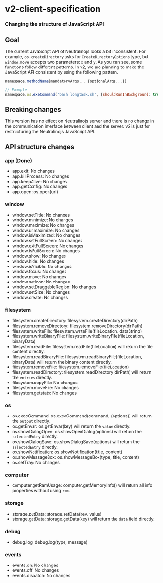 # v2-client-specification
### Changing the structure of JavaScript API

## Goal

The current JavaScript API of Neutralinojs looks a bit inconsistent. For example, `os.createDirectory` asks for `CreateDirectoryOptions` type, but `window.move` accepts two parameters: `x` and `y`. As you can see, some functions follow different patterns. In v2, we are planning to make the JavaScript API consistent by using the following pattern.

```js
namespace.methodName(mandatoryArgs.., {optionalArgs...})

// Example
namespace.os.exeCommand('bash longtask.sh', {shouldRunInBackground: true});

```

## Breaking changes

This version has no effect on Neutralinojs server and there is no change in the communication interface between client and the server. v2 is just for restructuring the Neutralinojs JavaScript API.

## API structure changes

### app (Done)

- app.exit: No changes
- app.killProcess: No changes
- app.keepAlive: No changes
- app.getConfig: No changes
- app.open: os.open(url)

### window

- window.setTitle: No changes
- window.minimize: No changes
- window.maximize: No changes
- window.unmaximize: No changes
- window.isMaximized: No changes
- window.setFullScreen: No changes
- window.exitFullScreen: No changes
- window.isFullScreen: No changes
- window.show: No changes
- window.hide: No changes
- window.isVisible: No changes
- window.focus: No changes
- window.move: No changes
- window.setIcon: No changes
- window.setDraggableRegion: No changes
- window.setSize: No changes
- window.create: No changes

### filesystem

- filesystem.createDirectory: filesystem.createDirectory(dirPath)
- filesystem.removeDirectory: filesystem.removeDirectory(dirPath)
- filesystem.writeFile: filesystem.writeFile(fileLocation, dataString)
- filesystem.writeBinaryFile: filesystem.writeBinaryFile(fileLocation, binaryData)
- filesystem.readFile: filesystem.readFile(fileLocation) will return the file content directly.
- filesystem.readBinaryFile: filesystem.readBinaryFile(fileLocation, binaryData) will return the binary content directly.
- filesystem.removeFile: filesystem.removeFile(fileLocation)
- filesystem.readDirectory: filesystem.readDirectory(dirPath) will return the `entries` directly.
- filesystem.copyFile: No changes
- filesystem.moveFile: No changes
- filesystem.getstats: No changes

### os

- os.execCommand: os.execCommand(command, {options}) will return the `output` directly.
- os.getEnvar: os.getEnvar(key) will return the `value` directly.
- os.showDialogOpen: os.showOpenDialog(options) will return the `selectedEntry` directly.
- os.showDialogSave: os.showDialogSave(options) will return the `selectedEntry` directly.
- os.showNotification: os.showNotification(title, content)
- os.showMessageBox: os.showMessageBox(type, title, content)
- os.setTray: No changes

### computer

- computer.getRamUsage: computer.getMemoryInfo() will return all info properties without using `ram`.

### storage

- storage.putData: storage.setData(key, value)
- storage.getData: storage.getData(key) will return the `data` field directly.

### debug

- debug.log: debug.log(type, message)

### events

- events.on: No changes
- events.off: No changes
- events.dispatch: No changes
